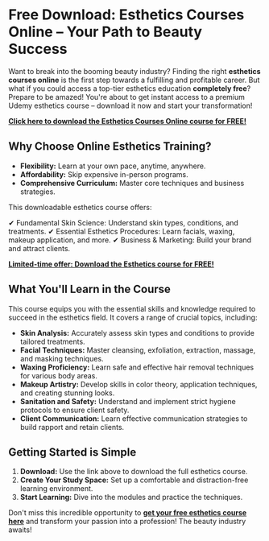# Free Download: Esthetics Courses Online – Your Path to Beauty Success

Want to break into the booming beauty industry? Finding the right **esthetics courses online** is the first step towards a fulfilling and profitable career. But what if you could access a top-tier esthetics education **completely free**? Prepare to be amazed! You're about to get instant access to a premium Udemy esthetics course – download it now and start your transformation!

[**Click here to download the Esthetics Courses Online course for FREE!**](https://udemywork.com/esthetics-courses-online)

## Why Choose Online Esthetics Training?

*   **Flexibility:** Learn at your own pace, anytime, anywhere.
*   **Affordability:** Skip expensive in-person programs.
*   **Comprehensive Curriculum:** Master core techniques and business strategies.

This downloadable esthetics course offers:

✔ Fundamental Skin Science: Understand skin types, conditions, and treatments.
✔ Essential Esthetics Procedures: Learn facials, waxing, makeup application, and more.
✔ Business & Marketing: Build your brand and attract clients.

[**Limited-time offer: Download the Esthetics course for FREE!**](https://udemywork.com/esthetics-courses-online)

## What You'll Learn in the Course

This course equips you with the essential skills and knowledge required to succeed in the esthetics field. It covers a range of crucial topics, including:

*   **Skin Analysis:** Accurately assess skin types and conditions to provide tailored treatments.
*   **Facial Techniques:** Master cleansing, exfoliation, extraction, massage, and masking techniques.
*   **Waxing Proficiency:** Learn safe and effective hair removal techniques for various body areas.
*   **Makeup Artistry:** Develop skills in color theory, application techniques, and creating stunning looks.
*   **Sanitation and Safety:** Understand and implement strict hygiene protocols to ensure client safety.
*   **Client Communication:** Learn effective communication strategies to build rapport and retain clients.

## Getting Started is Simple

1.  **Download:** Use the link above to download the full esthetics course.
2.  **Create Your Study Space:** Set up a comfortable and distraction-free learning environment.
3.  **Start Learning:** Dive into the modules and practice the techniques.

Don't miss this incredible opportunity to **[get your free esthetics course here](https://udemywork.com/esthetics-courses-online)** and transform your passion into a profession! The beauty industry awaits!

